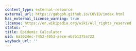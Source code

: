 ```yaml
---
content_type: external-resource
external_url: https://gabgoh.github.io/COVID/index.html
has_external_license_warning: true
license: https://en.wikipedia.org/wiki/All_rights_reserved
status: ''
title: Epidemic Calculator
uid: 6a3024ec-7452-4053-aece-eb7b1375a722
wayback_url: ''
---
```

